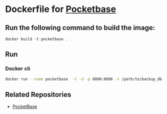 # Dockerfile for [Pocketbase](https://pocketbase.io/)

## Run the following command to build the image:

```
docker build -t pocketbase .
```

## Run

### Docker cli

```sh
docker run --name pocketbase  -t -d -p 8090:8090 -v /path/to/backup_db:/usr/local/bin/pb_data pocketbase
```

## Related Repositories

- [PocketBase](https://github.com/pocketbase/pocketbase)
